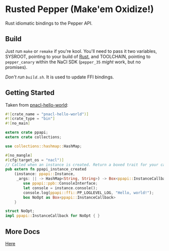 Rusted Pepper (Make'em Oxidize!)
==========

Rust idiomatic bindings to the Pepper API.

## Build

Just run ```make``` or ```remake``` if you're kool. You'll need to pass it two
variables, SYSROOT, pointing to your build of
[Rust](https://github.com/DiamondLovesYou/rust), and TOOLCHAIN, pointing to
```pepper_canary``` within the NaCl SDK (```pepper_35``` *might* work, but no
promises).

*Don't run ```build.sh```.* It is used to update FFI bindings.

## Getting Started

Taken from [pnacl-hello-world](https://github.com/DiamondLovesYou/rust-pnacl-hello-world):
```rust
#![crate_name = "pnacl-hello-world")]
#![crate_type = "bin"]
#![no_main]

extern crate ppapi;
extern crate collections;

use collections::hashmap::HashMap;

#[no_mangle]
#[cfg(target_os = "nacl")]
// Called when an instance is created. Return a boxed trait for your callbacks.
pub extern fn ppapi_instance_created
    (instance: ppapi::Instance,
     _args: || -> HashMap<String, String>) -> Box<ppapi::InstanceCallback> {
        use ppapi::ppb::ConsoleInterface;
        let console = instance.console();
        console.log(ppapi::ffi::PP_LOGLEVEL_LOG, "Hello, world!");
        box NoOpt as Box<ppapi::InstanceCallback>
    }

struct NoOpt;
impl ppapi::InstanceCallback for NoOpt { }
```

## More Docs

[Here](http://diamondlovesyou.github.io/rust-ppapi/ppapi/index.html)
